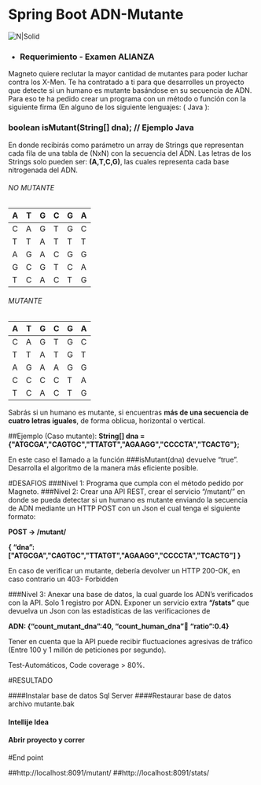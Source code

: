 # Spring Boot ADN-Mutante
![N|Solid](https://img.blogs.es/anexom/wp-content/uploads/2019/08/magneto-920x515.jpg)

- ### Requerimiento - Examen ALIANZA
Magneto quiere reclutar la mayor cantidad de mutantes para poder luchar contra los X-Men.
Te ha contratado a ti para que desarrolles un proyecto que detecte si un humano es mutante
basándose en su secuencia de ADN.
Para eso te ha pedido crear un programa con un método o función con la siguiente firma (En
alguno de los siguiente lenguajes: ( Java  ):
### boolean isMutant(String[] dna); // Ejemplo Java
En donde recibirás como parámetro un array de Strings que representan cada fila de una tabla
de (NxN) con la secuencia del ADN. Las letras de los Strings solo pueden ser: **(A,T,C,G)**, las
cuales representa cada base nitrogenada del ADN. 
###### NO MUTANTE

| A | T | G | C | G | A |
|---|---|---|---|---|---|
| C | A | G | T | G | C |
| T | T | A | T | T | T |
| A | G | A | C | G | G |
| G | C | G | T | C | A |
| T | C | A | C | T | G |

###### MUTANTE

| A | T | G | C | G | A |
|---|---|---|---|---|---|
| C | A | G | T | G | C |
| T | T | A | T | G | T |
| A | G | A | A | G | G |
| C | C | C | C | T | A |
| T | C | A | C | T | G |

Sabrás si un humano es mutante, si encuentras **más de una secuencia de cuatro letras
iguales**, de forma oblicua, horizontal o vertical.

##Ejemplo (Caso mutante):
**String[] dna = {"ATGCGA","CAGTGC","TTATGT","AGAAGG","CCCCTA","TCACTG"};**

En este caso el llamado a la función
###isMutant(dna) devuelve “true”.
Desarrolla el algoritmo de la manera más eficiente posible.

#DESAFIOS
###Nivel 1:
Programa que cumpla con el método pedido por Magneto. 
###Nivel 2:
Crear una API REST, crear el servicio “/mutant/” en donde se pueda detectar si un humano es
mutante enviando la secuencia de ADN mediante un HTTP POST con un Json el cual tenga el
siguiente formato: 

**POST → /mutant/**

**{
“dna”:["ATGCGA","CAGTGC","TTATGT","AGAAGG","CCCCTA","TCACTG"]
}**

En caso de verificar un mutante, debería devolver un HTTP 200-OK, en caso contrario un 403-
Forbidden 

###Nivel 3:
Anexar una base de datos, la cual guarde los ADN’s verificados con la API.
Solo 1 registro por ADN.
Exponer un servicio extra **“/stats”** que devuelva un Json con las estadísticas de las
verificaciones de

**ADN: {“count_mutant_dna”:40, “count_human_dna”:100: “ratio”:0.4}**

Tener en cuenta que la API puede recibir fluctuaciones agresivas de tráfico (Entre 100 y 1
millón de peticiones por segundo).

Test-Automáticos, Code coverage > 80%.

#RESULTADO

####Instalar base de datos Sql Server 
####Restaurar base de datos archivo  mutante.bak
#### Intellije Idea
#### Abrir proyecto y correr

#End point

##http://localhost:8091/mutant/
##http://localhost:8091/stats/
